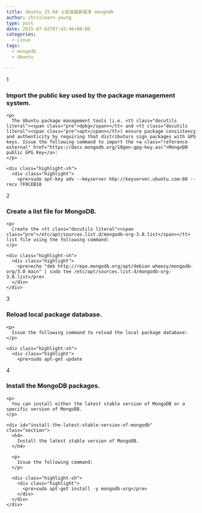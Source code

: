 ```yaml
---
title: Ubuntu 15.04 上安装最新版本 mongodb
author: chrislearn young
type: post
date: 2015-07-02T07:43:46+00:00
categories:
  - Linux
tags:
  - mongodb
  - Ubuntu

---
```

<div class="sequence-block">
  <div class="bullet-block">
    <div class="sequence-step">
      1
    </div>
  </div>
  
  <div id="import-the-public-key-used-by-the-package-management-system" class="section">
    <h3>
      Import the public key used by the package management system.
    </h3>
    
    <p>
      The Ubuntu package management tools (i.e. <tt class="docutils literal"><span class="pre">dpkg</span></tt> and <tt class="docutils literal"><span class="pre">apt</span></tt>) ensure package consistency and authenticity by requiring that distributors sign packages with GPG keys. Issue the following command to import the <a class="reference external" href="https://docs.mongodb.org/10gen-gpg-key.asc">MongoDB public GPG Key</a>:
    </p>
    
    <div class="highlight-sh">
      <div class="highlight">
        <pre>sudo apt-key adv --keyserver hkp://keyserver.ubuntu.com:80 --recv 7F0CEB10
</pre>
      </div>
    </div>
  </div>
</div>

<div class="sequence-block">
  <div class="bullet-block">
    <div class="sequence-step">
      2
    </div>
  </div>
  
  <div id="create-a-list-file-for-mongodb" class="section">
    <h3>
      Create a list file for MongoDB.
    </h3>
    
    <p>
      Create the <tt class="docutils literal"><span class="pre">/etc/apt/sources.list.d/mongodb-org-3.0.list</span></tt> list file using the following command:
    </p>
    
    <div class="highlight-sh">
      <div class="highlight">
        <pre>echo "deb http://repo.mongodb.org/apt/debian wheezy/mongodb-org/3.0 main" | sudo tee /etc/apt/sources.list.d/mongodb-org-3.0.list</pre>
      </div>
    </div>
  </div>
</div>

<div class="sequence-block">
  <div class="bullet-block">
    <div class="sequence-step">
      3
    </div>
  </div>
  
  <div id="reload-local-package-database" class="section">
    <h3>
      Reload local package database.
    </h3>
    
    <p>
      Issue the following command to reload the local package database:
    </p>
    
    <div class="highlight-sh">
      <div class="highlight">
        <pre>sudo apt-get update
</pre>
      </div>
    </div>
  </div>
</div>

<div class="sequence-block">
  <div class="bullet-block">
    <div class="sequence-step">
      4
    </div>
  </div>
  
  <div id="install-the-mongodb-packages" class="section">
    <h3>
      Install the MongoDB packages.
    </h3>
    
    <p>
      You can install either the latest stable version of MongoDB or a specific version of MongoDB.
    </p>
    
    <div id="install-the-latest-stable-version-of-mongodb" class="section">
      <h4>
        Install the latest stable version of MongoDB.
      </h4>
      
      <p>
        Issue the following command:
      </p>
      
      <div class="highlight-sh">
        <div class="highlight">
          <pre>sudo apt-get install -y mongodb-org</pre>
        </div>
      </div>
    </div>
  </div>
</div>